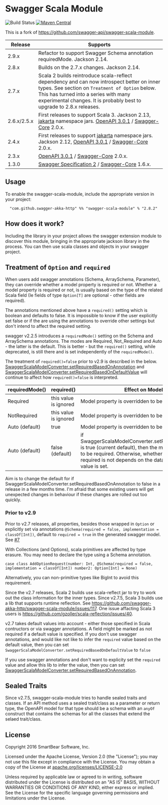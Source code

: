 # Swagger Scala Module

![Build Status](https://github.com/swagger-akka-http/swagger-scala-module/actions/workflows/ci.yml/badge.svg)
[![Maven Central](https://maven-badges.herokuapp.com/maven-central/com.github.swagger-akka-http/swagger-scala-module_2.13/badge.svg?style=plastic)](https://maven-badges.herokuapp.com/maven-central/com.github.swagger-akka-http/swagger-scala-module_2.13)

This is a fork of https://github.com/swagger-api/swagger-scala-module.

| Release | Supports |
| ------- | -------- |
| 2.9.x | Refactor to support Swagger Schema annotation requiredMode. Jackson 2.14. |
| 2.8.x | Builds on the 2.7.x changes. Jackson 2.14. |
| 2.7.x | Scala 2 builds reintroduce scala-reflect dependency and can now introspect better on inner types. See section on `Treatment of Option` below. This has turned into a series with many experimental changes. It is probably best to upgrade to 2.8.x releases. |
| 2.6.x/2.5.x | First releases to support Scala 3. Jackson 2.13, [jakarta](https://github.com/swagger-api/swagger-core/wiki/Swagger-2.X---Getting-started) namespace jars. [OpenAPI 3.0.1](https://github.com/OAI/OpenAPI-Specification) / [Swagger-Core](https://github.com/swagger-api/swagger-core) 2.0.x. |
| 2.4.x | First releases to support [jakarta](https://github.com/swagger-api/swagger-core/wiki/Swagger-2.X---Getting-started) namespace jars. Jackson 2.12, [OpenAPI 3.0.1](https://github.com/OAI/OpenAPI-Specification) / [Swagger-Core](https://github.com/swagger-api/swagger-core) 2.0.x. |
| 2.3.x | [OpenAPI 3.0.1](https://github.com/OAI/OpenAPI-Specification) / [Swagger-Core](https://github.com/swagger-api/swagger-core) 2.0.x. |
| 1.3.0 | [Swagger Specification 2](https://swagger.io/specification/v2/) / [Swagger-Core](https://github.com/swagger-api/swagger-core) 1.6.x. |

## Usage
To enable the swagger-scala-module, include the appropriate version in your project:

```
  "com.github.swagger-akka-http" %% "swagger-scala-module" % "2.8.2"
```

## How does it work?
Including the library in your project allows the swagger extension module to discover this module, bringing in the appropriate jackson library in the process.  You can then use scala classes and objects in your swagger project.

## Treatment of `Option` and `required`

When users add swagger annotations (Schema, ArraySchema, Parameter), they can override whether a model property is required or not. Whether a model property is required or not, is usually based on the type of the related Scala field (Ie fields of type `Option[T]` are optional - other fields are required).

The annotations mentioned above have a `required()` setting which is boolean and defaults to false. It is impossible to know if the user explicitly set false or if the are using the annotations to override other settings but don't intend to affect the required setting.

swagger v2.2.5 introduces a `requiredMode()` setting on the Schema and ArraySchema annotations. The modes are Required, Not_Required and Auto - the latter is the default. This is better - but the `required()` setting, while deprecated, is still there and is set independently of the `requiredMode()`.

The treatment of `required()=false` prior to v2.9 is described in the below. [SwaggerScalaModelConverter.setRequiredBasedOnAnnotation](https://github.com/swagger-akka-http/swagger-scala-module/blob/bf97024492d07d7a293f72e4f113e9f378465bc2/src/main/scala/com/github/swagger/scala/converter/SwaggerScalaModelConverter.scala#L44) and [SwaggerScalaModelConverter.setRequiredBasedOnDefaultValue](https://github.com/swagger-akka-http/swagger-scala-module/blob/bf97024492d07d7a293f72e4f113e9f378465bc2/src/main/scala/com/github/swagger/scala/converter/SwaggerScalaModelConverter.scala#L58) will continue to affect how `required()=false` is interpreted.

| requiredMode() | required() | Effect on Model Property |
| ------------ | ------------ | ------------ |
| Required | this value is ignored | Model property is overridden to be required. |
| NotRequired | this value is ignored | Model property is overridden to be not required. |
| Auto (default) | true | Model property is overridden to be required. |
| Auto (default) | false (default) | if SwaggerScalaModelConverter.setRequiredBasedOnAnnotation is true (current default), then the model property is overridden to be required. Otherwise, whether the model property is required is not depends on the data type and whether a default value is set. |

Aim is to change the default for if SwaggerScalaModelConverter.setRequiredBasedOnAnnotation to false in a release in a few months time. I'm afraid that some existing users will get unexpected changes in behaviour if these changes are rolled out too quickly.

### Prior to v2.9

Prior to v2.7 releases, all properties, besides those wrapped in `Option` or explicitly set via annotations `@Schema(required = false, implementation = classOf[Int])`, default to `required = true`  in the generated swagger model. See [#7](https://github.com/swagger-api/swagger-scala-module/issues/7)

With Collections (and Options), scala primitives are affected by type erasure. You may need to declare the type using a Schema annotation.
```
case class AddOptionRequest(number: Int, @Schema(required = false, implementation = classOf[Int]) number2: Option[Int] = None)
```

Alternatively, you can non-primitive types like BigInt to avoid this requirement.

Since the v2.7 releases, Scala 2 builds use scala-reflect jar to try to work out the class information for the inner types. Since v2.7.5, Scala 3 builds use a lib that supports runtime reflection. See https://github.com/swagger-akka-http/swagger-scala-module/issues/117. One issue affacting Scala 3 users is https://github.com/gzoller/scala-reflection/issues/40.

v2.7 takes default values into account - either those specified in Scala contructors or via swagger annotations. A field might be marked as not required if a default value is specified.
If you don't use swagger annotations, and would like not like to infer the `required` value based on the default value, then you can set `SwaggerScalaModelConverter.setRequiredBasedOnDefaultValue` to `false`

If you use swagger annotations and don't want to explicity set the `required` value and allow this lib to infer the value, then you can set [SwaggerScalaModelConverter.setRequiredBasedOnAnnotation](https://github.com/swagger-akka-http/swagger-scala-module/blob/bf97024492d07d7a293f72e4f113e9f378465bc2/src/main/scala/com/github/swagger/scala/converter/SwaggerScalaModelConverter.scala#L44).

## Sealed Traits

Since v2.7.5, swagger-scala-module tries to handle sealed traits and classes. If an API method uses a sealed trait/class as a parameter or return type, the OpenAPI model for that type should be a schema with an `anyOf` construct that contains the schemas for all the classes that extend the selaed trait/class. 

## License

Copyright 2016 SmartBear Software, Inc.

Licensed under the Apache License, Version 2.0 (the "License");
you may not use this file except in compliance with the License.
You may obtain a copy of the License at [apache.org/licenses/LICENSE-2.0](http://www.apache.org/licenses/LICENSE-2.0)

Unless required by applicable law or agreed to in writing, software
distributed under the License is distributed on an "AS IS" BASIS,
WITHOUT WARRANTIES OR CONDITIONS OF ANY KIND, either express or implied.
See the License for the specific language governing permissions and
limitations under the License.
